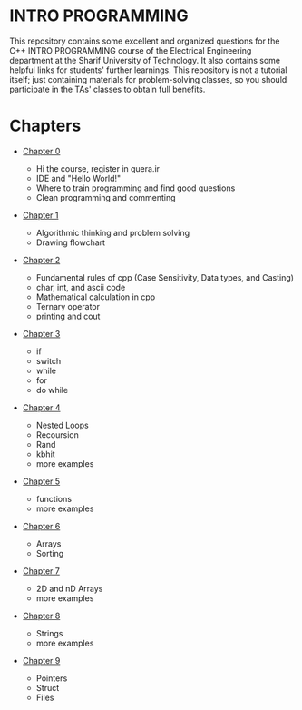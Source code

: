 # INTRO PROGRAMMING
This repository contains some excellent and organized questions for the C++ INTRO PROGRAMMING course of the Electrical Engineering department at the Sharif University of Technology.
It also contains some helpful links for students' further learnings.
This repository is not a tutorial itself; just containing materials for problem-solving classes, so you should participate in the TAs' classes to obtain full benefits.

# Chapters

+ [Chapter 0](https://www.google.com) 
  + Hi the course, register in quera.ir
  + IDE and "Hello World!"
  + Where to train programming and find good questions
  + Clean programming and commenting
  
+ [Chapter 1](https://www.google.com)
  + Algorithmic thinking and problem solving
  + Drawing flowchart
  
+ [Chapter 2](https://www.google.com)
  + Fundamental rules of cpp (Case Sensitivity, Data types, and Casting)
  + char, int, and ascii code
  + Mathematical calculation in cpp
  + Ternary operator
  + printing and cout
  
  
+ [Chapter 3](https://www.google.com)
  + if
  + switch
  + while
  + for
  + do while

+ [Chapter 4](https://www.google.com)
  + Nested Loops
  + Recoursion
  + Rand
  + kbhit
  + more examples

+ [Chapter 5](https://www.google.com)
  + functions
  + more examples

+ [Chapter 6](https://www.google.com)
  + Arrays
  + Sorting
  
+ [Chapter 7](https://www.google.com)
  + 2D and nD Arrays
  + more examples
  
+ [Chapter 8](https://www.google.com)
  + Strings 
  + more examples

+ [Chapter 9](https://www.google.com)
  + Pointers
  + Struct
  + Files
